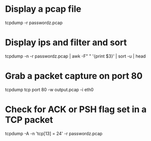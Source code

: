 # Display a pcap file
tcpdump -r passwordz.pcap

# Display ips and filter and sort
tcpdump -n -r passwordz.pcap | awk -F" " '{print $3}' | sort -u | head

# Grab a packet capture on port 80
tcpdump tcp port 80 -w output.pcap -i eth0

# Check for ACK or PSH flag set in a TCP packet
tcpdump -A -n 'tcp[13] = 24' -r passwordz.pcap

